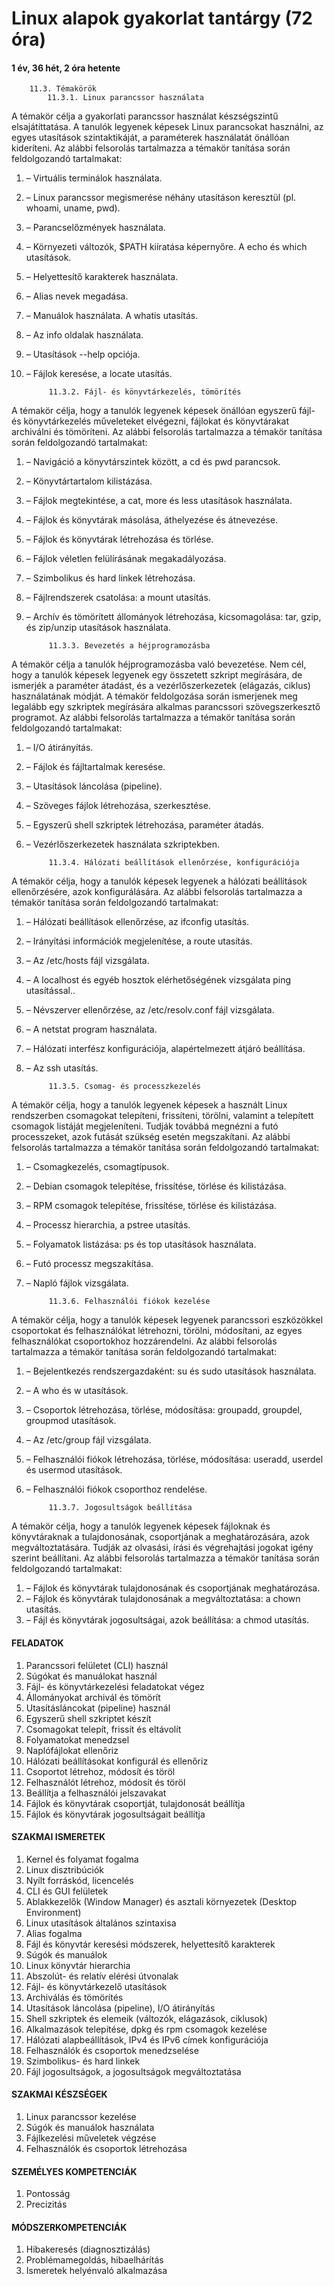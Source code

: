 # Linux alapok gyakorlat tantárgy (72 óra)
#### 1 év, 36 hét, 2 óra hetente


        11.3. Témakörök
            11.3.1. Linux parancssor használata
A témakör célja a gyakorlati parancssor használat készségszintű elsajátíttatása. A tanulók legyenek képesek Linux parancsokat használni, az egyes utasítások szintaktikáját, a paraméterek használatát önállóan kideríteni. Az alábbi felsorolás tartalmazza a témakör tanítása során feldolgozandó tartalmakat:
1. –	Virtuális terminálok használata.
1. –	Linux parancssor megismerése néhány utasításon keresztül (pl. whoami, uname, pwd).
1. –	Parancselőzmények használata.
1. –	Környezeti változók, $PATH kiíratása képernyőre. A echo és which utasítások.
1. –	Helyettesítő karakterek használata.
1. –	Alias nevek megadása.
1. –	Manuálok használata. A whatis utasítás.
1. –	Az info oldalak használata.
1. –	Utasítások --help opciója.
1. –	Fájlok keresése, a locate utasítás.

            11.3.2. Fájl- és könyvtárkezelés, tömörítés
A témakör célja, hogy a tanulók legyenek képesek önállóan egyszerű fájl- és könyvtárkezelés műveleteket elvégezni, fájlokat és könyvtárakat archiválni és tömöríteni. Az alábbi felsorolás tartalmazza a témakör tanítása során feldolgozandó tartalmakat:
1. –	Navigáció a könyvtárszintek között, a cd és pwd parancsok.
1. –	Könyvtártartalom kilistázása.
1. –	Fájlok megtekintése, a cat, more és less utasítások használata.
1. –	Fájlok és könyvtárak másolása, áthelyezése és átnevezése.
1. –	Fájlok és könyvtárak létrehozása és törlése.
1. –	Fájlok véletlen felülírásának megakadályozása.
1. –	Szimbolikus és hard linkek létrehozása.
1. –	Fájlrendszerek csatolása: a mount utasítás.
1. –	Archív és tömörített állományok létrehozása, kicsomagolása: tar, gzip, és zip/unzip utasítások használata.

            11.3.3. Bevezetés a héjprogramozásba
A témakör célja a tanulók héjprogramozásba való bevezetése. Nem cél, hogy a tanulók képesek legyenek egy összetett szkript megírására, de ismerjék a paraméter átadást, és a vezérlőszerkezetek (elágazás, ciklus) használatának módját. A témakör feldolgozása során ismerjenek meg legalább egy szkriptek megírására alkalmas parancssori szövegszerkesztő programot. Az alábbi felsorolás tartalmazza a témakör tanítása során feldolgozandó tartalmakat:
1. –	I/O átirányítás.
1. –	Fájlok és fájltartalmak keresése.
1. –	Utasítások láncolása (pipeline).
1. –	Szöveges fájlok létrehozása, szerkesztése.
1. –	Egyszerű shell szkriptek létrehozása, paraméter átadás.
1. –	Vezérlőszerkezetek használata szkriptekben.

            11.3.4. Hálózati beállítások ellenőrzése, konfigurációja
A témakör célja, hogy a tanulók képesek legyenek a hálózati beállítások ellenőrzésére, azok konfigurálására. Az alábbi felsorolás tartalmazza a témakör tanítása során feldolgozandó tartalmakat:
1. –	Hálózati beállítások ellenőrzése, az ifconfig utasítás.
1. –	Irányítási információk megjelenítése, a route utasítás.
1. –	Az /etc/hosts fájl vizsgálata.
1. –	A localhost és egyéb hosztok elérhetőségének vizsgálata ping utasítással..
1. –	Névszerver ellenőrzése, az /etc/resolv.conf fájl vizsgálata.
1. –	A netstat program használata.
1. –	Hálózati interfész konfigurációja, alapértelmezett átjáró beállítása.
1. –	Az ssh utasítás.

            11.3.5. Csomag- és processzkezelés
A témakör célja, hogy a tanulók legyenek képesek a használt Linux rendszerben csomagokat telepíteni, frissíteni, törölni, valamint a telepített csomagok listáját megjeleníteni. Tudják továbbá megnézni a futó processzeket, azok futását szükség esetén megszakítani. Az alábbi felsorolás tartalmazza a témakör tanítása során feldolgozandó tartalmakat:
1. –	Csomagkezelés, csomagtípusok.
1. –	Debian csomagok telepítése, frissítése, törlése és kilistázása.
1. –	RPM csomagok telepítése, frissítése, törlése és kilistázása.
1. –	Processz hierarchia, a pstree utasítás.
1. –	Folyamatok listázása: ps és top utasítások használata.
1. –	Futó processz megszakítása.
1. –	Napló fájlok vizsgálata.

            11.3.6. Felhasználói fiókok kezelése
A témakör célja, hogy a tanulók képesek legyenek parancssori eszközökkel csoportokat és felhasználókat létrehozni, törölni, módosítani, az egyes felhasználókat csoportokhoz hozzárendelni. Az alábbi felsorolás tartalmazza a témakör tanítása során feldolgozandó tartalmakat:
1. –	Bejelentkezés rendszergazdaként: su és sudo utasítások használata.
1. –	A who és w utasítások.
1. –	Csoportok létrehozása, törlése, módosítása: groupadd, groupdel, groupmod utasítások.
1. –	Az /etc/group fájl vizsgálata.
1. –	Felhasználói fiókok létrehozása, törlése, módosítása: useradd, userdel és usermod utasítások.
1. –	Felhasználói fiókok csoporthoz rendelése.

            11.3.7. Jogosultságok beállítása
A témakör célja, hogy a tanulók legyenek képesek fájloknak és könyvtáraknak a tulajdonosának, csoportjának a meghatározására, azok megváltoztatására. Tudják az olvasási, írási és végrehajtási jogokat igény szerint beállítani. Az alábbi felsorolás tartalmazza a témakör tanítása során feldolgozandó tartalmakat:
1. –	Fájlok és könyvtárak tulajdonosának és csoportjának meghatározása.
1. –	Fájlok és könyvtárak tulajdonosának a megváltoztatása: a chown utasítás.
1. –	Fájl és könyvtárak jogosultságai, azok beállítása: a chmod utasítás.

#### FELADATOK
1. Parancssori felületet (CLI) használ
1. Súgókat és manuálokat használ
1. Fájl- és könyvtárkezelési feladatokat végez
1. Állományokat archivál és tömörít
1. Utasításláncokat (pipeline) használ
1. Egyszerű shell szkriptet készít
1. Csomagokat telepít, frissít és eltávolít
1. Folyamatokat menedzsel
1. Naplófájlokat ellenőriz
1. Hálózati beállításokat konfigurál és ellenőriz
1. Csoportot létrehoz, módosít és töröl
1. Felhasználót létrehoz, módosít és töröl
1. Beállítja a felhasználói jelszavakat
1. Fájlok és könyvtárak csoportját, tulajdonosát beállítja
1. Fájlok és könyvtárak jogosultságait beállítja

#### SZAKMAI ISMERETEK
1. Kernel és folyamat fogalma
1. Linux disztribúciók
1. Nyílt forráskód, licencelés
1. CLI és GUI felületek
1. Ablakkezelők (Window Manager) és asztali környezetek (Desktop Environment)
1. Linux utasítások általános szintaxisa
1. Alias fogalma
1. Fájl és könyvtár keresési módszerek, helyettesítő karakterek
1. Súgók és manuálok
1. Linux könyvtár hierarchia
1. Abszolút- és relatív elérési útvonalak
1. Fájl- és könyvtárkezelő utasítások
1. Archiválás és tömörítés
1. Utasítások láncolása (pipeline), I/O átirányítás
1. Shell szkriptek és elemeik (változók, elágazások, ciklusok)
1. Alkalmazások telepítése, dpkg és rpm csomagok kezelése
1. Hálózati alapbeállítások, IPv4 és IPv6 címek konfigurációja
1. Felhasználók és csoportok menedzselése
1. Szimbolikus- és hard linkek
1. Fájl jogosultságok, a jogosultságok megváltoztatása

#### SZAKMAI KÉSZSÉGEK
1. Linux parancssor kezelése
1. Súgók és manuálok használata
1. Fájlkezelési műveletek végzése
1. Felhasználók és csoportok létrehozása

#### SZEMÉLYES KOMPETENCIÁK
1. Pontosság
1. Precizitás

#### MÓDSZERKOMPETENCIÁK
1. Hibakeresés (diagnosztizálás)
1. Problémamegoldás, hibaelhárítás
1. Ismeretek helyénvaló alkalmazása
